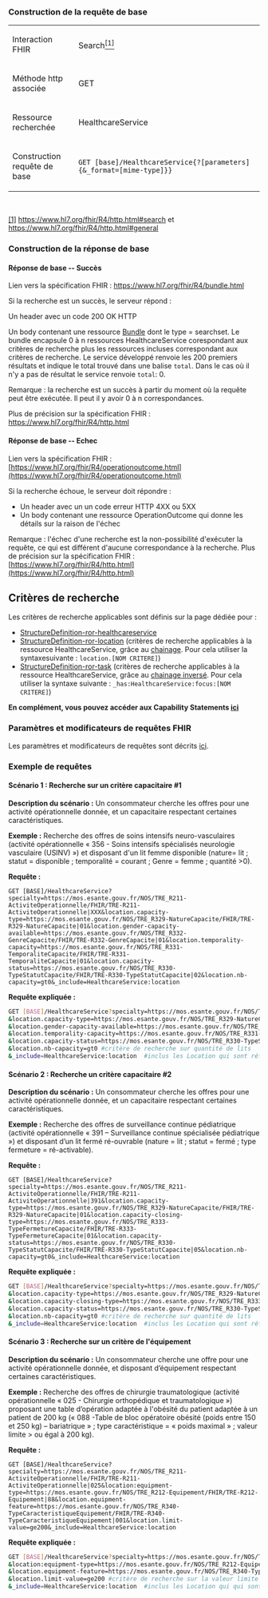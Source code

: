 <!-- ## Recherche d'offre avec données capacitaires
<code><span style="background-color: #A6ACAF;color:white;font-weight:bold;font-size: x-large;">ROR 2.1</span></code> -->

### Construction de la requête de base

<table>
<tbody>
<tr>
<td width="141">
<p>Interaction FHIR</p>
</td>
<td width="538">
<p>Search<a href="#_ftn1" name="_ftnref1"><sup>[1]</sup></a></p>
</td>
</tr>
<tr>
<td width="141">
<p>M&eacute;thode http associ&eacute;e</p>
</td>
<td width="538">
<p>GET</p>
</td>
</tr>
<tr>
<td width="141">
<p>Ressource recherch&eacute;e</p>
</td>
<td width="538">
<p>HealthcareService</p>
</td>
</tr>
<tr>
<td width="141">
<p>Construction requ&ecirc;te de base</p>
</td>
<td width="538">
<p><code>GET [base]/HealthcareService{?[parameters]{&amp;_format=[mime-type]}}</code></p>
</td>
</tr>
</tbody>
</table>
<p>&nbsp;</p>
<p><a href="#_ftnref1" name="_ftn1">[1]</a> <a href="https://www.hl7.org/fhir/R4/http.html#search">https://www.hl7.org/fhir/R4/http.html#search</a> et <a href="https://www.hl7.org/fhir/R4/http.html#general">https://www.hl7.org/fhir/R4/http.html#general</a></p>

### Construction de la réponse de base

#### Réponse de base -- Succès

Lien vers la spécification FHIR : <https://www.hl7.org/fhir/R4/bundle.html>

Si la recherche est un succès, le serveur répond :

Un header avec un code 200 OK HTTP

Un body contenant une ressource [Bundle]( https://www.hl7.org/fhir/R4/bundle.html) dont le type = searchset. Le bundle encapsule 0 à n ressources HealthcareService corespondant aux critères de recherche plus les ressources incluses correspondant aux critères de recherche. Le service développé renvoie les 200 premiers résultats et indique le total trouvé dans une balise `total`. Dans le cas où il n'y a pas de résultat le service renvoie `total`: 0.

Remarque : la recherche est un succès à partir du moment où la requête
peut être exécutée. Il peut il y avoir 0 à n correspondances.

Plus de précision sur la spécification FHIR :
https://www.hl7.org/fhir/R4/http.html

#### Réponse de base -- Echec

Lien vers la spécification FHIR :
[https://www.hl7.org/fhir/R4/operationoutcome.html](https://www.hl7.org/fhir/R4/operationoutcome.html)

Si la recherche échoue, le serveur doit répondre :
-   Un header avec un un code erreur HTTP 4XX ou 5XX
-   Un body contenant une ressource OperationOutcome qui donne les
détails sur la raison de l'échec

Remarque : l'échec d'une recherche est la non-possibilité d'exécuter la
requête, ce qui est différent d'aucune correspondance à la recherche.
Plus de précision sur la spécification FHIR :
[https://www.hl7.org/fhir/R4/http.html](https://www.hl7.org/fhir/R4/http.html)

## Critères de recherche

  Les critères de recherche applicables sont définis sur la page dédiée pour :
-    [StructureDefinition-ror-healthcareservice](search_param.html#structuredefinition-ror-healthcareservice)
-    [StructureDefinition-ror-location](search_param.html#structuredefinition-ror-location) (critères de recherche applicables à la ressource HealthcareService, grâce au [chainage](https://www.hl7.org/fhir/R4/search.html#chaining). Pour cela utiliser la syntaxesuivante : `location.[NOM CRITERE]`)
-    [StructureDefinition-ror-task](search_param.html#structuredefinition-ror-task) (critères de recherche applicables à la ressource HealthcareService, grâce au [chainage inversé](https://www.hl7.org/fhir/R4/search.html#has). Pour cela utiliser la syntaxe suivante : `_has:HealthcareService:focus:[NOM CRITERE]`)

**En complément, vous pouvez accéder aux Capability Statements [ici](artifacts.html#behavior-capability-statements)**

### Paramètres et modificateurs de requêtes FHIR

Les paramètres et modificateurs de requêtes sont décrits [ici](modifiers.html).

### Exemple de requêtes

#### Scénario 1 : Recherche sur un critère capacitaire #1

**Description du scénario :** Un consommateur cherche les offres pour une activité opérationnelle donnée, et un capacitaire respectant certaines caractéristiques.

**Exemple :** Recherche des offres de soins intensifs neuro-vasculaires (activité opérationnelle « 356 - Soins intensifs spécialisés neurologie vasculaire (USINV) »)
et disposant d'un lit femme disponible (nature= lit ; statut = disponible ; temporalité = courant ; Genre = femme ; quantité >0).

**Requête :**

`GET [BASE]/HealthcareService?specialty=https://mos.esante.gouv.fr/NOS/TRE_R211-ActiviteOperationnelle/FHIR/TRE-R211-ActiviteOperationnelle|XXX&location.capacity-type=https://mos.esante.gouv.fr/NOS/TRE_R329-NatureCapacite/FHIR/TRE-R329-NatureCapacite|01&location.gender-capacity-available=https://mos.esante.gouv.fr/NOS/TRE_R332-GenreCapacite/FHIR/TRE-R332-GenreCapacite|01&location.temporality-capacity=https://mos.esante.gouv.fr/NOS/TRE_R331-TemporaliteCapacite/FHIR/TRE-R331-TemporaliteCapacite|01&location.capacity-status=https://mos.esante.gouv.fr/NOS/TRE_R330-TypeStatutCapacite/FHIR/TRE-R330-TypeStatutCapacite|02&location.nb-capacity=gt0&_include=HealthcareService:location`

**Requête expliquée :**

```sh
GET [BASE]/HealthcareService?specialty=https://mos.esante.gouv.fr/NOS/TRE_R211-ActiviteOperationnelle/FHIR/TRE-R211-ActiviteOperationnelle|356 #critère de recherche sur l’activité opérationnelle
&location.capacity-type=https://mos.esante.gouv.fr/NOS/TRE_R329-NatureCapacite/FHIR/TRE-R329-NatureCapacite|01 #critère de recherche sur la nature "lit"
&location.gender-capacity-available=https://mos.esante.gouv.fr/NOS/TRE_R332-GenreCapacite/FHIR/TRE-R332-GenreCapacite|01 #critère de recherche sur le genre des lits "femme"
&location.temporality-capacity=https://mos.esante.gouv.fr/NOS/TRE_R331-TemporaliteCapacite/FHIR/TRE-R331-TemporaliteCapacite|01 #critère de recherche sur la temporalité de la capacité "courant"
&location.capacity-status=https://mos.esante.gouv.fr/NOS/TRE_R330-TypeStatutCapacite/FHIR/TRE-R330-TypeStatutCapacite|02 #critère de recherche sur un lit disponible
&location.nb-capacity=gt0 #critère de recherche sur quantité de lits
&_include=HealthcareService:location  #inclus les Location qui sont référencés par les HealthcareService
```

#### Scénario 2 : Recherche un critère capacitaire #2

**Description du scénario :** Un consommateur cherche les offres pour une activité opérationnelle donnée, et un capacitaire respectant certaines caractéristiques.

**Exemple :** Recherche des offres de surveillance continue pédiatrique (activité opérationnelle « 391 – Surveillance continue spécialisée pédiatrique ») 
et disposant d’un lit fermé ré-ouvrable (nature = lit ; statut = fermé ; type fermeture = ré-activable).

**Requête :** 

`GET [BASE]/HealthcareService?specialty=https://mos.esante.gouv.fr/NOS/TRE_R211-ActiviteOperationnelle/FHIR/TRE-R211-ActiviteOperationnelle|391&location.capacity-type=https://mos.esante.gouv.fr/NOS/TRE_R329-NatureCapacite/FHIR/TRE-R329-NatureCapacite|01&location.capacity-closing-type=https://mos.esante.gouv.fr/NOS/TRE_R333-TypeFermetureCapacite/FHIR/TRE-R333-TypeFermetureCapacite|01&location.capacity-status=https://mos.esante.gouv.fr/NOS/TRE_R330-TypeStatutCapacite/FHIR/TRE-R330-TypeStatutCapacite|05&location.nb-capacity=gt0&_include=HealthcareService:location`

**Requête expliquée :**

```sh
GET [BASE]/HealthcareService?specialty=https://mos.esante.gouv.fr/NOS/TRE_R211-ActiviteOperationnelle/FHIR/TRE-R211-ActiviteOperationnelle|391 #critère de recherche sur l’activité opérationnelle
&location.capacity-type=https://mos.esante.gouv.fr/NOS/TRE_R329-NatureCapacite/FHIR/TRE-R329-NatureCapacite|01 # critère de recherche sur la capacité en "lit"
&location.capacity-closing-type=https://mos.esante.gouv.fr/NOS/TRE_R333-TypeFermetureCapacite/FHIR/TRE-R333-TypeFermetureCapacite|01 #critère de recherche sur le lit réouvrable
&location.capacity-status=https://mos.esante.gouv.fr/NOS/TRE_R330-TypeStatutCapacite/FHIR/TRE-R330-TypeStatutCapacite|05 #critère de recherche sur le lit fermé
&location.nb-capacity=gt0 #critère de recherche sur quantité de lits
&_include=HealthcareService:location  #inclus les Location qui sont référencés par les HealthcareService
```
#### Scénario 3 : Recherche sur un critère de l'équipement

**Description du scénario :** Un consommateur cherche une offre pour une activité opérationnelle donnée, et disposant d’équipement respectant certaines caractéristiques.

**Exemple :** Recherche des offres de chirurgie traumatologique (activité opérationnelle « 025 - Chirurgie orthopédique et traumatologique »)
proposant une table d’opération adaptée à l'obésité du patient adaptée à un patient de 200 kg (« 088 -Table de bloc opératoire obésité (poids entre 150 et 250 kg) – bariatrique » ; type caractéristique = « poids maximal » ; valeur limite > ou égal à 200 kg).

**Requête :**

`GET [BASE]/HealthcareService?specialty=https://mos.esante.gouv.fr/NOS/TRE_R211-ActiviteOperationnelle/FHIR/TRE-R211-ActiviteOperationnelle|025&location:equipment-type=https://mos.esante.gouv.fr/NOS/TRE_R212-Equipement/FHIR/TRE-R212-Equipement|88&location.equipment-feature=https://mos.esante.gouv.fr/NOS/TRE_R340-TypeCaracteristiqueEquipement/FHIR/TRE-R340-TypeCaracteristiqueEquipement|001&location.limit-value=ge200&_include=HealthcareService:location`

**Requête expliquée :**

```sh
GET [BASE]/HealthcareService?specialty=https://mos.esante.gouv.fr/NOS/TRE_R211-ActiviteOperationnelle/FHIR/TRE-R211-ActiviteOperationnelle|025 #critère de recherche sur l’activité opérationnelle
&location:equipment-type=https://mos.esante.gouv.fr/NOS/TRE_R212-Equipement/FHIR/TRE-R212-Equipement|88 #critère de recherche sur le type d'équipement "table opératoire"
&location.equipment-feature=https://mos.esante.gouv.fr/NOS/TRE_R340-TypeCaracteristiqueEquipement/FHIR/TRE-R340-TypeCaracteristiqueEquipement|001 #critère de recherche sur le type de caractéristique limite "poids"
&location.limit-value=ge200 #critère de recherche sur la valeur limite "200 kg"
&_include=HealthcareService:location  #inclus les Location qui qui sont référencés par les HealthcareService
```